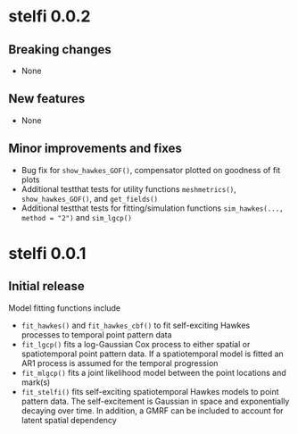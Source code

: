 # stelfi 0.0.2

## Breaking changes

 + None

## New features

 + None

## Minor improvements and fixes

 + Bug fix for `show_hawkes_GOF()`, compensator plotted on goodness of fit plots
 + Additional testthat tests for utility functions `meshmetrics()`, `show_hawkes_GOF()`, and `get_fields()`
 + Additional testthat tests for fitting/simulation functions `sim_hawkes(..., method = "2")` and `sim_lgcp()`


# stelfi 0.0.1

## Initial release

Model fitting functions include

 + `fit_hawkes()` and `fit_hawkes_cbf()` to fit self-exciting Hawkes processes to temporal point pattern data
 + `fit_lgcp()` fits a log-Gaussian Cox process to either spatial or spatiotemporal point pattern data. If a spatiotemporal model is fitted an AR1 process is assumed for the temporal progression
 + `fit_mlgcp()` fits a joint likelihood model between the point locations and mark(s)
 + `fit_stelfi()` fits self-exciting spatiotemporal Hawkes models to point pattern data. The self-excitement is Gaussian in space and exponentially decaying over time. In addition, a GMRF can be included to account for latent spatial dependency
